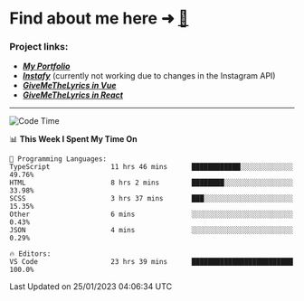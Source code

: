 # Find about me here ➜ [🧑](https://pauabella.dev)

### Project links:
- ***[My Portfolio](https://pauabella.dev)***
- ***[Instafy](https://instafy.me)*** (currently not working due to changes in the Instagram API)
- ***[GiveMeTheLyrics in Vue](https://lyrics.pauabella.dev)***
- ***[GiveMeTheLyrics in React](https://pauabella.dev/GiveMeTheLyrics)***

---
<!--START_SECTION:waka-->
![Code Time](http://img.shields.io/badge/Code%20Time-1%2C816%20hrs%2012%20mins-blue)

📊 **This Week I Spent My Time On** 

```text
💬 Programming Languages: 
TypeScript               11 hrs 46 mins      ████████████░░░░░░░░░░░░░   49.76% 
HTML                     8 hrs 2 mins        ████████░░░░░░░░░░░░░░░░░   33.98% 
SCSS                     3 hrs 37 mins       ███░░░░░░░░░░░░░░░░░░░░░░   15.35% 
Other                    6 mins              ░░░░░░░░░░░░░░░░░░░░░░░░░   0.43% 
JSON                     4 mins              ░░░░░░░░░░░░░░░░░░░░░░░░░   0.29%

🔥 Editors: 
VS Code                  23 hrs 39 mins      █████████████████████████   100.0%

```


 Last Updated on 25/01/2023 04:06:34 UTC
<!--END_SECTION:waka-->
